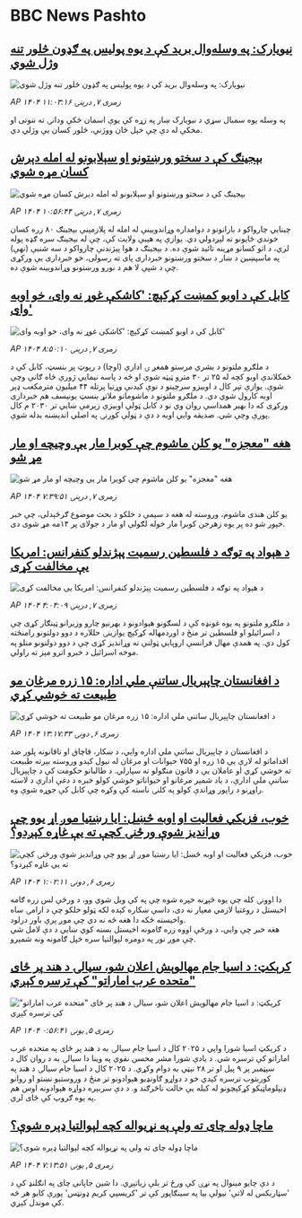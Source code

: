 # BBC News Pashto## [نیویارک: په وسله‌وال برید کې د یوه پولیس په ګډون څلور تنه وژل شوي](https://www.bbc.com/pashto/articles/cy98493989ro?at_medium=RSS&at_campaign=rss?at_campaign=githubrss)![نیویارک: په وسله‌وال برید کې د یوه پولیس په ګډون څلور تنه وژل شوي](https://ichef.bbci.co.uk/ace/ws/240/cpsprodpb/5958/live/daaeb880-6c5c-11f0-8dbd-f3d32ebd3327.jpg)_AP ۱۴۰۴ زمری ۷, درېنۍ ۱۱:۰۳:۱۶_په وسله یوه سمبال سړي د نیویارک ښار په زړه کې یوې اسمان څکې ودانۍ ته ننوتی او مخکې له دې چې خپل ځان ووژني، څلور کسان یې وژلي دي.## [بېجينګ کې د سختو ورښتونو او سېلابونو له امله دېرش کسان مړه شوي](https://www.bbc.com/pashto/articles/cqler3dq4d7o?at_medium=RSS&at_campaign=rss?at_campaign=githubrss)![بېجينګ کې د سختو ورښتونو او سېلابونو له امله دېرش کسان مړه شوي](https://ichef.bbci.co.uk/ace/ws/240/cpsprodpb/10cf/live/e684dd60-6c61-11f0-8dbd-f3d32ebd3327.png)_AP ۱۴۰۴ زمری ۷, درېنۍ ۱۰:۵۶:۴۴_چینايي چارواکو د بارانونو د دوامداره وړاندوېینې له امله له پلازمېنې بېجينګ ۸۰ زره کسان خوندي ځایونو ته لېږدولي دي. یوازې  په هېبې ولایت کې، چې له بېجينګ سره ګډه پوله لري، د اتو کسانو مړینه تائيد شوې ده.
د بېجينګ د هوا پېژندنې چارواکو د سه شنبې (نهې) په ماسپښین د ښار د سختو ورښتونو خبرداری پای ته رسولی، خو خبرداری یې ورکړی چې د شپې لا هم د نورو ورښتونو وړاندوېینه شوې ده.## [کابل کې د اوبو کمښت کړکېچ: 'کاشکې غوړ نه وای، خو اوبه وای'](https://www.bbc.com/pashto/articles/c987yrwwez6o?at_medium=RSS&at_campaign=rss?at_campaign=githubrss)![کابل کې د اوبو کمښت کړکېچ: 'کاشکې غوړ نه وای، خو اوبه وای'](https://ichef.bbci.co.uk/ace/ws/240/cpsprodpb/0cd8/live/9bbbf5c0-687e-11f0-8f9f-1d38db11c370.jpg)_AP ۱۴۰۴ زمری ۷, درېنۍ ۸:۵۰:۱۰_د ملګرو ملتونو د بشري مرستو همغږ ۍ ادارې (اوچا) د رپوټ پر بنسټ، کابل کې د ځمکلاندې اوبو کچه له ۲۵ تر ۳۰ مترو ټیټه شوې او څه د پاسه نیمايي ژورې څاه ګانې وچې شوې.‌ یوازې تېر کال د اوبیزو سرچینو د نوې کيدنې وړتیا پرتله ۴۴ میلیون مترمکعب ډېر اوبه کارول شوي دي. د ملګرو ملتونو د ماشومانو ملاتړ بنسټ یونیسف هم خبرداری ورکړی که دا بهیر همداسې روان وي‌ نو د کابل ټولې اوبیزې زېرمې ښايي‌ تر ۲۰۳۰ م کال پورې وچې شي. صدیقه وايي اوبه د دې د ټولې کورنۍ په اصلي‌ اندېښنه بدله شوې.## [هغه "معجزه" یو کلن ماشوم چې کوبرا مار یې وچیچه او مار مړ شو](https://www.bbc.com/pashto/articles/c04rpw53556o?at_medium=RSS&at_campaign=rss?at_campaign=githubrss)![هغه "معجزه" یو کلن ماشوم چې کوبرا مار یې وچیچه او مار مړ شو](https://ichef.bbci.co.uk/ace/ws/240/cpsprodpb/52fa/live/87d62660-6c44-11f0-af20-030418be2ca5.jpg)_AP ۱۴۰۴ زمری ۷, درېنۍ ۷:۳۹:۵۱_یو کلن هندی ماشوم، وروسته له هغه د سیمې د خلکو د بحث موضوع ګرځېدلی، چې خبر خپور شو ده پر یوه زهرجن کوبرا مار خوله لګولې او مار د جولای پر ۱۴مه مړ شوی دی.## [د هېواد په توګه د فلسطين رسميت پېژندلو کنفرانس: امریکا يې مخالفت کړی](https://www.bbc.com/pashto/articles/cn0re708zn5o?at_medium=RSS&at_campaign=rss?at_campaign=githubrss)![د هېواد په توګه د فلسطين رسميت پېژندلو کنفرانس: امریکا يې مخالفت کړی](https://ichef.bbci.co.uk/ace/ws/240/cpsprodpb/5823/live/a54f8f10-6c30-11f0-af20-030418be2ca5.jpg)_AP ۱۴۰۴ زمری ۷, درېنۍ ۴:۰۴:۰۹_د ملګرو ملتونو په يوه غونډه کې د لسګونو هېوادونو د بهرنيو چارو وزيرانو ټينګار کړی چې د اسرائيلو او فلسطین تر منځ د اوږدمهاله کړکېچ يوازينۍ حللاره د دوو دولتونو رامنځته کول دي. په همدې مهال فرانسې اروپايي ټولنې ته وړانديز کړی چې د دوو دولتونو منلو په موخه اسرائيل د خبرو اترو مېز ته راولي.## [د افغانستان چاپېریال ساتنې ملي اداره: ۱۵ زره مرغان مو طبیعت ته خوشي کړي](https://www.bbc.com/pashto/articles/c07pnv7z1z0o?at_medium=RSS&at_campaign=rss?at_campaign=githubrss)![د افغانستان چاپېریال ساتنې ملي اداره: ۱۵ زره مرغان مو طبیعت ته خوشي کړي](https://ichef.bbci.co.uk/ace/ws/240/cpsprodpb/5c49/live/402f91b0-6bb4-11f0-8dbd-f3d32ebd3327.jpg)_AP ۱۴۰۴ زمری ۶, دونۍ ۱۳:۱۷:۳۳_د افغانستان د چاپېریال ساتنې ملي اداره وايي، د ښکار، قاچاق او ناقانونه پلور ضد اقداماتو له لارې یې ۱۵ زره او ۷۵۵ حیوانات او مرغان له نیول کېدو وروسته بېرته طبیعت ته خوشي کړي او عاملان یې د قانون منګولو ته سپارلي.
د طالبانو حکومت کې د چاپېریال ساتنې ملي ادارې، د یاد شمېر مرغانو او حیواناتو خوشي کولو خبره د دغې ادارې د لاسته راوړنو د راپور وړاندې کولو په کلنۍ ناسته کې وکړه چې کابل کې جوړه شوې وه.## [خوب، فزیکي فعالیت او اوبه څښل: ایا رښتیا موږ اړ یوو چې وړانديز شوې ورځنۍ کچې ته یې غاړه کېږدو؟](https://www.bbc.com/pashto/articles/c201707g08vo?at_medium=RSS&at_campaign=rss?at_campaign=githubrss)![خوب، فزیکي فعالیت او اوبه څښل: ایا رښتیا موږ اړ یوو چې وړانديز شوې ورځنۍ کچې ته یې غاړه کېږدو؟](https://ichef.bbci.co.uk/ace/ws/240/cpsprodpb/311d/live/aaf25970-6af0-11f0-aab0-6dfa4f4c8e30.png)_AP ۱۴۰۴ زمری ۶, دونۍ ۱:۰۲:۱۱_دا اوونۍ کله چې یوه څېړنه خپره شوه چې په کې ویل شوي وو، د ورځې لس زره ګامه اخیستل د روغتیا لازمي معیار نه دی، داسې ښکاره کېده لکه ټولو خلکو چې د ارامۍ ساه واخیسته ځکه دا هغه څه نه دي چې موږ پرې باور درلود.  
هغه خبر چې وايي، د ورځې اووه زره ګامونه اخیستل بسنه کوي ښايي د دې لامل شي چې موږ نور په دومره لېوالتیا سره خپل ګامونه ونه شمېرو.## [کرېکټ: د اسيا جام مهالوېش اعلان شو، سيالۍ د هند پر ځای "متحده عرب اماراتو" کې ترسره کېږي](https://www.bbc.com/pashto/articles/c2074z9yzvqo?at_medium=RSS&at_campaign=rss?at_campaign=githubrss)![کرېکټ: د اسيا جام مهالوېش اعلان شو، سيالۍ د هند پر ځای "متحده عرب اماراتو" کې ترسره کېږي](https://ichef.bbci.co.uk/ace/ws/240/cpsprodpb/e791/live/5b2d7b20-6a84-11f0-af20-030418be2ca5.jpg)_AP ۱۴۰۴ زمری ۵, يونۍ ۰:۵۶:۴۱_د کرېکټ اسيا شورا وايي د ۲۰۲۵ کال د اسيا جام سيالۍ به د هند پر ځای په متحده عرب اماراتو کې ترسره شي. د يادې شورا مشر محسن نقوي په وينا دا سيالۍ به د روان کال د سپټمبر پر ۹ پيل او تر ۲۸ نېټې به دوام وکړي. د ۲۰۲۵ کال د اسيا جام سیالۍ د هند په کوربتوب ترسره کېدي خو د دواړو ګاونډيو هېوادونو تر منځ د وروستيو نښتو او روانو ډيپلوماټیکو کړکېچونو له کبله يې حالت ناڅرګند و. د دې سربېره دواړه هېوادونه اوس هم په یوه ګروپ کې ځای لري.## [ماچا ډوله چای ته ولې په نړیواله کچه لېوالتیا ډېره شوې؟](https://www.bbc.com/pashto/articles/c9395kz82gpo?at_medium=RSS&at_campaign=rss?at_campaign=githubrss)![ماچا ډوله چای ته ولې په نړیواله کچه لېوالتیا ډېره شوې؟](https://ichef.bbci.co.uk/ace/ws/240/cpsprodpb/edb3/live/82ed7ff0-6a31-11f0-af20-030418be2ca5.jpg)_AP ۱۴۰۴ زمری ۵, يونۍ ۷:۱۳:۵۱_د دې چایو مینوال په نړۍ کې ورځ تر بلې زیاتېږي. دا شین جاپانی چای په انګلنډ کې د 'سټاربکس له لاتې' نیولې بیا په سینګاپور کې تر 'کریسپي کریم ډونټس' پورې کابو هر څه کې موندل کېږي.